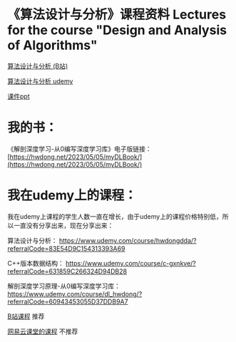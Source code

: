 # 《算法设计与分析》课程资料 Lectures for the course "Design and Analysis of Algorithms"

[算法设计与分析 (B站)](https://www.bilibili.com/cheese/play/ss15643)

[算法设计与分析 udemy](https://www.udemy.com/course/hwdongdda/?referralCode=83E54D9C154313393A69)

[课件ppt](https://github.com/hwdong-net/DAA/tree/main/ppt)

# 我的书：

《解剖深度学习-从0编写深度学习库》电子版链接： [https://hwdong.net/2023/05/05/myDLBook/](https://hwdong.net/2023/05/05/myDLBook/)

# 我在udemy上的课程：

我在udemy上课程的学生人数一直在增长，由于udemy上的课程价格特别低，所以一直没有分享出来，现在分享出来：

算法设计与分析：
https://www.udemy.com/course/hwdongdda/?referralCode=83E54D9C154313393A69

C++版本数据结构：
https://www.udemy.com/course/c-gxnkve/?referralCode=631859C266324D94DB28

解剖深度学习原理-从0编写深度学习库：
https://www.udemy.com/course/dl_hwdong/?referralCode=60943453055D37DDB9A7

[B站课程](https://space.bilibili.com/281453312/pugv) 推荐

[网易云课堂的课程](https://study.163.com/instructor/1030468363.htm?_trace_c_p_k2_=5b763459056b48b785c5f4e64b9467c9) 不推荐
